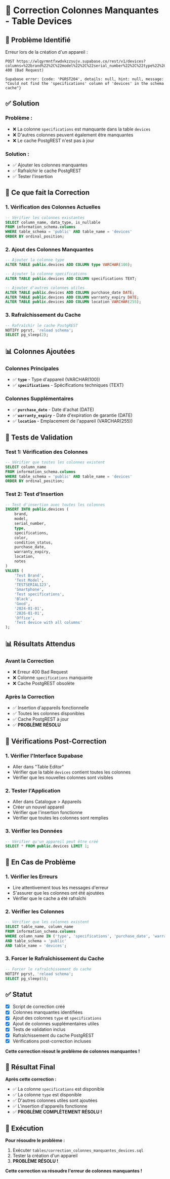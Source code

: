 # 🔧 Correction Colonnes Manquantes - Table Devices

## 🚨 Problème Identifié

Erreur lors de la création d'un appareil :
```
POST https://wlqyrmntfxwdvkzzsujv.supabase.co/rest/v1/devices?columns=%22brand%22%2C%22model%22%2C%22serial_number%22%2C%22type%22%2C%22specifications%22%2C%22user_id%22%2C%22created_at%22%2C%22updated_at%22&select=* 400 (Bad Request)

Supabase error: {code: 'PGRST204', details: null, hint: null, message: "Could not find the 'specifications' column of 'devices' in the schema cache"}
```

## ✅ Solution

### **Problème :**
- ❌ La colonne `specifications` est manquante dans la table `devices`
- ❌ D'autres colonnes peuvent également être manquantes
- ❌ Le cache PostgREST n'est pas à jour

### **Solution :**
- ✅ Ajouter les colonnes manquantes
- ✅ Rafraîchir le cache PostgREST
- ✅ Tester l'insertion

## 🔧 Ce que fait la Correction

### **1. Vérification des Colonnes Actuelles**
```sql
-- Vérifier les colonnes existantes
SELECT column_name, data_type, is_nullable
FROM information_schema.columns 
WHERE table_schema = 'public' AND table_name = 'devices'
ORDER BY ordinal_position;
```

### **2. Ajout des Colonnes Manquantes**
```sql
-- Ajouter la colonne type
ALTER TABLE public.devices ADD COLUMN type VARCHAR(100);

-- Ajouter la colonne specifications
ALTER TABLE public.devices ADD COLUMN specifications TEXT;

-- Ajouter d'autres colonnes utiles
ALTER TABLE public.devices ADD COLUMN purchase_date DATE;
ALTER TABLE public.devices ADD COLUMN warranty_expiry DATE;
ALTER TABLE public.devices ADD COLUMN location VARCHAR(255);
```

### **3. Rafraîchissement du Cache**
```sql
-- Rafraîchir le cache PostgREST
NOTIFY pgrst, 'reload schema';
SELECT pg_sleep(2);
```

## 📊 Colonnes Ajoutées

### **Colonnes Principales**
- ✅ **`type`** - Type d'appareil (VARCHAR(100))
- ✅ **`specifications`** - Spécifications techniques (TEXT)

### **Colonnes Supplémentaires**
- ✅ **`purchase_date`** - Date d'achat (DATE)
- ✅ **`warranty_expiry`** - Date d'expiration de garantie (DATE)
- ✅ **`location`** - Emplacement de l'appareil (VARCHAR(255))

## 🧪 Tests de Validation

### **Test 1: Vérification des Colonnes**
```sql
-- Vérifier que toutes les colonnes existent
SELECT column_name 
FROM information_schema.columns 
WHERE table_schema = 'public' AND table_name = 'devices'
ORDER BY ordinal_position;
```

### **Test 2: Test d'Insertion**
```sql
-- Test d'insertion avec toutes les colonnes
INSERT INTO public.devices (
    brand, 
    model, 
    serial_number, 
    type, 
    specifications, 
    color, 
    condition_status, 
    purchase_date, 
    warranty_expiry, 
    location, 
    notes
)
VALUES (
    'Test Brand', 
    'Test Model', 
    'TESTSERIAL123', 
    'Smartphone', 
    'Test specifications', 
    'Black', 
    'Good', 
    '2024-01-01', 
    '2026-01-01', 
    'Office', 
    'Test device with all columns'
);
```

## 📊 Résultats Attendus

### **Avant la Correction**
- ❌ Erreur 400 Bad Request
- ❌ Colonne `specifications` manquante
- ❌ Cache PostgREST obsolète

### **Après la Correction**
- ✅ Insertion d'appareils fonctionnelle
- ✅ Toutes les colonnes disponibles
- ✅ Cache PostgREST à jour
- ✅ **PROBLÈME RÉSOLU**

## 🔄 Vérifications Post-Correction

### **1. Vérifier l'Interface Supabase**
- Aller dans "Table Editor"
- Vérifier que la table `devices` contient toutes les colonnes
- Vérifier que les nouvelles colonnes sont visibles

### **2. Tester l'Application**
- Aller dans Catalogue > Appareils
- Créer un nouvel appareil
- Vérifier que l'insertion fonctionne
- Vérifier que toutes les colonnes sont remplies

### **3. Vérifier les Données**
```sql
-- Vérifier qu'un appareil peut être créé
SELECT * FROM public.devices LIMIT 1;
```

## 🚨 En Cas de Problème

### **1. Vérifier les Erreurs**
- Lire attentivement tous les messages d'erreur
- S'assurer que les colonnes ont été ajoutées
- Vérifier que le cache a été rafraîchi

### **2. Vérifier les Colonnes**
```sql
-- Vérifier que les colonnes existent
SELECT table_name, column_name 
FROM information_schema.columns 
WHERE column_name IN ('type', 'specifications', 'purchase_date', 'warranty_expiry', 'location')
AND table_schema = 'public'
AND table_name = 'devices';
```

### **3. Forcer le Rafraîchissement du Cache**
```sql
-- Forcer le rafraîchissement du cache
NOTIFY pgrst, 'reload schema';
SELECT pg_sleep(5);
```

## ✅ Statut

- [x] Script de correction créé
- [x] Colonnes manquantes identifiées
- [x] Ajout des colonnes `type` et `specifications`
- [x] Ajout de colonnes supplémentaires utiles
- [x] Tests de validation inclus
- [x] Rafraîchissement du cache PostgREST
- [x] Vérifications post-correction incluses

**Cette correction résout le problème de colonnes manquantes !**

## 🎯 Résultat Final

**Après cette correction :**
- ✅ La colonne `specifications` est disponible
- ✅ La colonne `type` est disponible
- ✅ D'autres colonnes utiles sont ajoutées
- ✅ L'insertion d'appareils fonctionne
- ✅ **PROBLÈME COMPLÈTEMENT RÉSOLU !**

## 🚀 Exécution

**Pour résoudre le problème :**
1. Exécuter `tables/correction_colonnes_manquantes_devices.sql`
2. Tester la création d'un appareil
3. **PROBLÈME RÉSOLU !**

**Cette correction va résoudre l'erreur de colonnes manquantes !**
